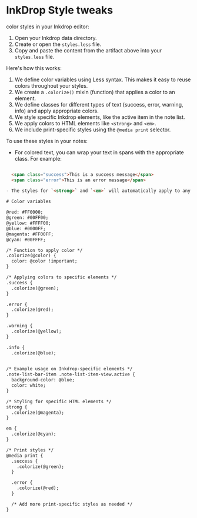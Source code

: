 # InkDrop Style tweaks

color styles in your Inkdrop editor:

1. Open your Inkdrop data directory.
2. Create or open the `styles.less` file.
3. Copy and paste the content from the artifact above into your `styles.less` file.

Here's how this works:

1. We define color variables using Less syntax. This makes it easy to reuse colors throughout your styles.
2. We create a `.colorize()` mixin (function) that applies a color to an element.
3. We define classes for different types of text (success, error, warning, info) and apply appropriate colors.
4. We style specific Inkdrop elements, like the active item in the note list.
5. We apply colors to HTML elements like `<strong>` and `<em>`.
6. We include print-specific styles using the `@media print` selector.

To use these styles in your notes:

- For colored text, you can wrap your text in spans with the appropriate class. For example:

```html

  <span class="success">This is a success message</span>
  <span class="error">This is an error message</span>

- The styles for `<strong>` and `<em>` will automatically apply to any bold or italic text in your notes.

# Color variables
  
@red: #FF0000;
@green: #00FF00;
@yellow: #FFFF00;
@blue: #0000FF;
@magenta: #FF00FF;
@cyan: #00FFFF;

/* Function to apply color */
.colorize(@color) {
  color: @color !important;
}

/* Applying colors to specific elements */
.success {
  .colorize(@green);
}

.error {
  .colorize(@red);
}

.warning {
  .colorize(@yellow);
}

.info {
  .colorize(@blue);
  

/* Example usage on Inkdrop-specific elements */
.note-list-bar-item .note-list-item-view.active {
  background-color: @blue;
  color: white;
}

/* Styling for specific HTML elements */
strong {
  .colorize(@magenta);
}

em {
  .colorize(@cyan);
}

/* Print styles */
@media print {
  .success {
    .colorize(@green);
  }

  .error {
    .colorize(@red);
  }

  /* Add more print-specific styles as needed */
}
```